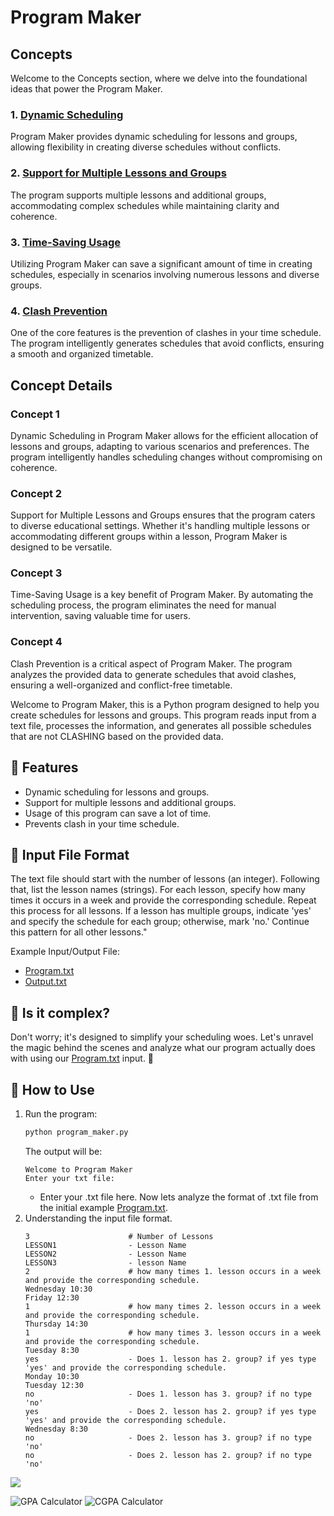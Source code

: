 # Program Maker

## Concepts

Welcome to the Concepts section, where we delve into the foundational ideas that power the Program Maker.

### 1. [Dynamic Scheduling](#features)

Program Maker provides dynamic scheduling for lessons and groups, allowing flexibility in creating diverse schedules without conflicts.

### 2. [Support for Multiple Lessons and Groups](#concept-2)

The program supports multiple lessons and additional groups, accommodating complex schedules while maintaining clarity and coherence.

### 3. [Time-Saving Usage](#concept-3)

Utilizing Program Maker can save a significant amount of time in creating schedules, especially in scenarios involving numerous lessons and diverse groups.

### 4. [Clash Prevention](#concept-4)

One of the core features is the prevention of clashes in your time schedule. The program intelligently generates schedules that avoid conflicts, ensuring a smooth and organized timetable.

## Concept Details

### Concept 1

Dynamic Scheduling in Program Maker allows for the efficient allocation of lessons and groups, adapting to various scenarios and preferences. The program intelligently handles scheduling changes without compromising on coherence.

### Concept 2

Support for Multiple Lessons and Groups ensures that the program caters to diverse educational settings. Whether it's handling multiple lessons or accommodating different groups within a lesson, Program Maker is designed to be versatile.

### Concept 3

Time-Saving Usage is a key benefit of Program Maker. By automating the scheduling process, the program eliminates the need for manual intervention, saving valuable time for users.

### Concept 4

Clash Prevention is a critical aspect of Program Maker. The program analyzes the provided data to generate schedules that avoid clashes, ensuring a well-organized and conflict-free timetable.


Welcome to Program Maker, this is a Python program designed to help you create schedules for lessons and groups. This program reads input from a text file, processes the information, and generates all possible schedules that are not CLASHING based on the provided data.

## 🚀 Features

- Dynamic scheduling for lessons and groups.
- Support for multiple lessons and additional groups.
- Usage of this program can save a lot of time.
- Prevents clash in your time schedule.

## 🌟 Input File Format

The text file should start with the number of lessons (an integer). 
Following that, list the lesson names (strings).
For each lesson, specify how many times it occurs in a week and provide the corresponding schedule.
Repeat this process for all lessons.
If a lesson has multiple groups, indicate 'yes' and specify the schedule for each group; otherwise, mark 'no.' Continue this pattern for all other lessons."

Example Input/Output File:

- [Program.txt](program.txt)
- [Output.txt](output.txt)

## 🎩 Is it complex?

Don't worry; it's designed to simplify your scheduling woes. Let's unravel the magic behind the scenes and analyze what our program actually does with using our [Program.txt](program.txt) input. 🚀

## 🎯 How to Use

1. Run the program:
   ```bash
   python program_maker.py
   ```
   The output will be:
   ```
   Welcome to Program Maker
   Enter your txt file:
   ```
   - Enter your .txt file here. Now lets analyze the format of .txt file from the initial example [Program.txt](program.txt).
2. Understanding the input file format.
   ```
   3                      # Number of Lessons
   LESSON1                - Lesson Name
   LESSON2                - Lesson Name
   LESSON3                - lesson Name
   2                      # how many times 1. lesson occurs in a week and provide the corresponding schedule.
   Wednesday 10:30
   Friday 12:30
   1                      # how many times 2. lesson occurs in a week and provide the corresponding schedule.
   Thursday 14:30
   1                      # how many times 3. lesson occurs in a week and provide the corresponding schedule.
   Tuesday 8:30
   yes                    - Does 1. lesson has 2. group? if yes type 'yes' and provide the corresponding schedule.
   Monday 10:30
   Tuesday 12:30
   no                     - Does 1. lesson has 3. group? if no type 'no'
   yes                    - Does 2. lesson has 2. group? if yes type 'yes' and provide the corresponding schedule.
   Wednesday 8:30
   no                     - Does 2. lesson has 3. group? if no type 'no'
   no                     - Does 2. lesson has 2. group? if no type 'no'
   ```


![](https://media.giphy.com/media/v1.Y2lkPTc5MGI3NjExN3E1Y3RmMDBwNXdibG4zaWhiNG9zdncwMjltaTJvbGRtazYwdjJsZCZlcD12MV9pbnRlcm5hbF9naWZfYnlfaWQmY3Q9Zw/KAq5w47R9rmTuvWOWa/giphy.gif)

![GPA Calculator](https://img.shields.io/badge/GPA_Calculator-Interactive-brightgreen)
![CGPA Calculator](https://img.shields.io/badge/CGPA_Calculator-Advanced-blue)



